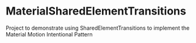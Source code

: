 # MaterialSharedElementTransitions
Project to demonstrate using SharedElementTransitions to implement the Material Motion Intentional Pattern
